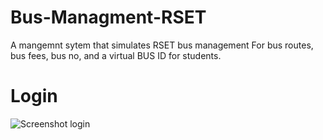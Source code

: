 # Bus-Managment-RSET
A mangemnt sytem that simulates RSET bus management For bus routes, bus fees, bus no, and a virtual BUS ID for students.
# Login
![Screenshot login](https://github.com/user-attachments/assets/d5761836-8625-4e2a-9401-dd424f747b83)
